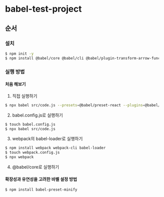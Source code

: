 # babel-test-project

## 순서

### 설치

```bash
$ npm init -y
$ npm install @babel/core @babel/cli @babel/plugin-transform-arrow-functions @babel/plugin-transform-template-literals @babel/preset-react
```

### 실행 방법

#### 처음 해보기

1. 직접 실행하기

```bash
$ npx babel src/code.js --presets=@babel/preset-react --plugins=@babel/plugin-transform-arrow-functions,@babel/plugin-transform-template-literals
```

2. babel.config.js로 실행하기

```bash
$ touch babel.config.js
$ npx babel src/code.js
```

3. webpack의 babel-loader로 실행하기

```bash
$ npm install webpack webpack-cli babel-loader
$ touch webpack.config.js
$ npx webpack
```

4. @babel/core로 실행하기

#### 확장성과 유연성을 고려한 바벨 설정 방법

```bash
$ npm install babel-preset-minify
```
